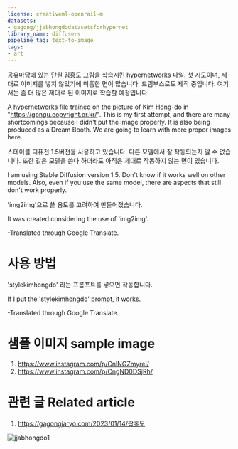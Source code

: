 ```yaml
---
license: creativeml-openrail-m
datasets:
- gagong/jjabhongdodatasetsforhypernet
library_name: diffusers
pipeline_tag: text-to-image
tags:
- art
---
```



공유마당에 있는 단원 김홍도 그림을 학습시킨 hypernetworks 파일. 첫 시도이며, 제대로 이미지를 넣지 않았기에 미흡한 면이 많습니다. 드림부스로도 제작 중입니다. 여기서는 좀 더 많은 제대로 된 이미지로 학습할 예정입니다.

A hypernetworks file trained on the picture of Kim Hong-do in "https://gongu.copyright.or.kr/". This is my first attempt, and there are many shortcomings because I didn't put the image properly.
It is also being produced as a Dream Booth. We are going to learn with more proper images here.

스테이블 디퓨전 1.5버전을 사용하고 있습니다. 다른 모델에서 잘 작동되는지 알 수 없습니다. 또한 같은 모델을 쓴다 하더라도 아직은 제대로 작동하지 않는 면이 있습니다.

I am using Stable Diffusion version 1.5. Don't know if it works well on other models. Also, even if you use the same model, there are aspects that still don't work properly.

'img2img'으로 쓸 용도를 고려하여 만들어졌습니다.

It was created considering the use of 'img2img'.

-Translated through Google Translate. 


# 사용 방법

'stylekimhongdo' 라는 프롬프트를 넣으면 작동합니다.

If I put the 'stylekimhongdo' prompt, it works.

-Translated through Google Translate. 



# 샘플 이미지 sample image

1. https://www.instagram.com/p/CnlNGZmyrel/
2. https://www.instagram.com/p/CngND0DSjRh/

# 관련 글 Related article

1. https://gagongjaryo.com/2023/01/14/짭홍도


![jjabhongdo1](https://huggingface.co/gagong/JJabhongdoHyperNetworks/resolve/main/00001.png)